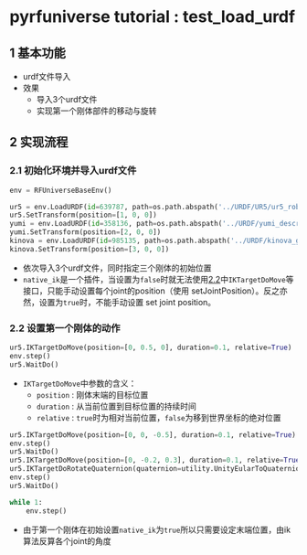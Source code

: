 pyrfuniverse tutorial : test_load_urdf
===

## 1 基本功能

- urdf文件导入
- 效果
  - 导入3个urdf文件
  - 实现第一个刚体部件的移动与旋转

## 2 实现流程

### 2.1 初始化环境并导入urdf文件

```python
env = RFUniverseBaseEnv()

ur5 = env.LoadURDF(id=639787, path=os.path.abspath('../URDF/UR5/ur5_robot.urdf'), native_ik=True)
ur5.SetTransform(position=[1, 0, 0])
yumi = env.LoadURDF(id=358136, path=os.path.abspath('../URDF/yumi_description/urdf/yumi.urdf'), native_ik=False)
yumi.SetTransform(position=[2, 0, 0])
kinova = env.LoadURDF(id=985135, path=os.path.abspath('../URDF/kinova_gen3/GEN3_URDF_V12.urdf'), native_ik=False)
kinova.SetTransform(position=[3, 0, 0])
```

- 依次导入3个urdf文件，同时指定三个刚体的初始位置
- `native_ik`是一个插件，当设置为`false`时就无法使用[2.2](#2.2)中`IKTargetDoMove`等接口，只能手动设置每个joint的position（使用 setJointPosition）。反之亦然，设置为`true`时，不能手动设置 set joint position。

### 2.2 设置第一个刚体的动作

```python
ur5.IKTargetDoMove(position=[0, 0.5, 0], duration=0.1, relative=True)
env.step()
ur5.WaitDo()
```

- `IKTargetDoMove`中参数的含义：
  - `position` : 刚体末端的目标位置
  - `duration` : 从当前位置到目标位置的持续时间
  - `relative` : `true`时为相对当前位置，`false`为移到世界坐标的绝对位置

```python
ur5.IKTargetDoMove(position=[0, 0, -0.5], duration=0.1, relative=True)
env.step()
ur5.WaitDo()
ur5.IKTargetDoMove(position=[0, -0.2, 0.3], duration=0.1, relative=True)
ur5.IKTargetDoRotateQuaternion(quaternion=utility.UnityEularToQuaternion([0, 90, 0]), duration=30, relative=True)
env.step()
ur5.WaitDo()

while 1:
    env.step()
```

- 由于第一个刚体在初始设置`native_ik`为`true`所以只需要设定末端位置，由ik算法反算各个joint的角度
